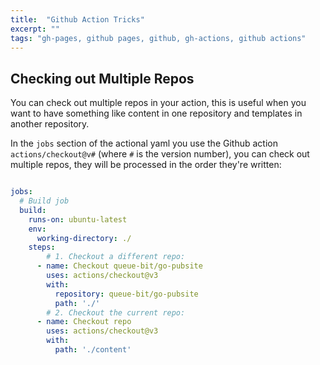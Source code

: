 ```yaml
---
title:  "Github Action Tricks"
excerpt: ""
tags: "gh-pages, github pages, github, gh-actions, github actions"
---
```


## Checking out Multiple Repos

You can check out multiple repos in your action, this is useful when you want to have something like content in one repository and templates in another repository.

In the `jobs` section of the actional yaml you use the Github action `actions/checkout@v#` (where `#` is the version number), you can check out multiple repos, they will be processed in the order they're written:

```yaml

jobs:
  # Build job
  build:
    runs-on: ubuntu-latest
    env:
      working-directory: ./
    steps:
        # 1. Checkout a different repo:
      - name: Checkout queue-bit/go-pubsite
        uses: actions/checkout@v3
        with:
          repository: queue-bit/go-pubsite
          path: './'
        # 2. Checkout the current repo:
      - name: Checkout repo
        uses: actions/checkout@v3
        with:
          path: './content'

```